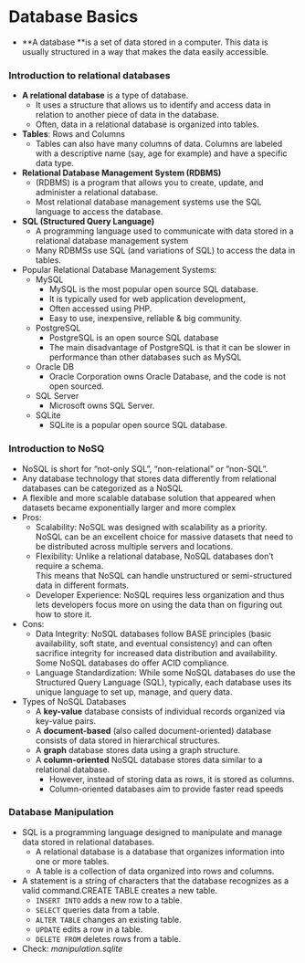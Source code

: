 # Database Basics

* **A database **is a set of data stored in a computer. This data is usually structured in a way that makes the data easily accessible.

### Introduction to relational databases

* **A relational database** is a type of database. 
    * It uses a structure that allows us to identify and access data in relation to another piece of data in the database.   
    * Often, data in a relational database is organized into tables.
* **Tables**: Rows and Columns
    * Tables can also have many columns of data. Columns are labeled with a descriptive name (say, age for example) and have a specific data type.
* **Relational Database Management System (RDBMS)**
    * (RDBMS) is a program that allows you to create, update, and administer a relational database. 
    * Most relational database management systems use the SQL language to access the database.
* **SQL (Structured Query Language)**
    * A programming language used to communicate with data stored in a relational database management system
    * Many RDBMSs use SQL (and variations of SQL) to access the data in tables. 
* Popular Relational Database Management Systems:
    * MySQL
        * MySQL is the most popular open source SQL database. 
        * It is typically used for web application development,
        * Often accessed using PHP.
        * Easy to use, inexpensive, reliable & big community.
    * PostgreSQL
        * PostgreSQL is an open source SQL database 
        * The main disadvantage of PostgreSQL is that it can be slower in performance than other databases such as MySQL
    * Oracle DB
        * Oracle Corporation owns Oracle Database, and the code is not open sourced.
    * SQL Server
        * Microsoft owns SQL Server. 
    * SQLite
        * SQLite is a popular open source SQL database.

### Introduction to NoSQ
* NoSQL is short for “not-only SQL”, “non-relational” or “non-SQL”. 
* Any database technology that stores data differently from relational databases can be categorized as a NoSQL 
* A flexible and more scalable database solution that appeared when     datasets became exponentially larger and more complex
* Pros:
    * Scalability: NoSQL was designed with scalability as a priority.      
    NoSQL can be an excellent choice for massive datasets that need to be distributed across multiple servers and locations.
    * Flexibility: Unlike a relational database, NoSQL databases don’t require a schema.       
    This means that NoSQL can handle unstructured or semi-structured data in different formats.
    * Developer Experience: NoSQL requires less organization and thus lets developers focus more on using the data than on figuring out how to store it.
* Cons:
    * Data Integrity: NoSQL databases follow BASE principles (basic availability, soft state, and eventual consistency) and can often sacrifice integrity for increased data distribution and availability.       
    Some NoSQL databases do offer ACID compliance.
    * Language Standardization: While some NoSQL databases do use the Structured Query Language (SQL), typically, each database uses its unique language to set up, manage, and query data.
* Types of NoSQL Databases
    * A **key-value** database consists of individual records organized via key-value pairs.
    * A **document-based** (also called document-oriented) database consists of data stored in hierarchical structures. 
    * A **graph** database stores data using a graph structure.  
    * A **column-oriented** NoSQL database stores data similar to a relational database. 
        * However, instead of storing data as rows, it is stored as columns. 
        * Column-oriented databases aim to provide faster read speeds

### Database Manipulation

* SQL is a programming language designed to manipulate and manage data stored in relational databases.
    * A relational database is a database that organizes information into one or more tables.
    * A table is a collection of data organized into rows and columns.
* A statement is a string of characters that the database recognizes as a valid command.CREATE TABLE creates a new table.
    * `INSERT INTO` adds a new row to a table.
    * `SELECT` queries data from a table.
    * `ALTER TABLE` changes an existing table.
    * `UPDATE` edits a row in a table.
    * `DELETE FROM` deletes rows from a table.
* Check: *manipulation.sqlite*

